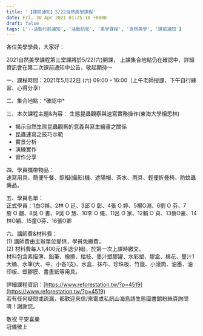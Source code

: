 ```yaml
---
title: '【課前通知】5/22自然美學課程'
date: Fri, 30 Apr 2021 01:25:18 +0000
draft: false
tags: ['--活動行前通知', '活動訊息', '美學課程', '自然美學', '課前通知']
---
```


各位美學學員，大家好：

2021自然美學課程第三堂課將於5/22(六)開課， 上課集合地點仍在確認中，詳細資訊會在第二次課前通知中公告，敬起期待～  
  
一、課程時間：2021年5月22日 (六) 09:00 – 16:00（上午老師授課、下午自行練習、心得分享）

二、集合地點：\*確認中\*

三、本次課程主題&內容： 生態昆蟲觀察與速寫實務操作(東海大學相思林)

*   揭示自然生態昆蟲觀察的意義與寫生繪畫之關係
*   昆蟲速寫之技巧示範
*   實景分析
*   演練實作
*   習作分享

四、學員攜帶物品︰  
速寫用具、簡便午餐、照相(攝影)機、遮陽帽、茶水、雨具、輕便折疊椅、防蚊蟲藥品。

五、學員名單：  
正式學員：1白O禎、2林 O 廷、3邱 O 彰、4張 O 婷、5楊O淵、6劉 O 芬、7詹 O 翽、8吳 O 書、9吳 O 慧、10李 O 儀、11呂 O 家、12賴 O 貞、13蔡O豪、14林O穎、15童O芬、16張O卿

六、講師費&材料費：  
(1) 講師費由主辦單位提供，學員免繳費。  
(2) 材料費每人1,400元(多退少補)，於第一次上課時繳交。  
材料包含素描簿、鉛筆、橡擦、枯枝、墨汁塑膠罐、水彩塑、膠盒、棉花、墨汁1大桶、水筆(大、中、小各1支)、水盒、抹布、珍珠板、竹籤、小滾筒、油墨、油印板、塑膠膜、書畫紙等用具。  

詳細課程資訊：[https://www.reforestation.tw/?p=4519](https://www.reforestation.tw/?p=4519)  
若有任何疑問或疏漏，都歡迎來信/來電或私訊山海島語生態圖書館粉絲頁詢問唷！謝謝您。   
  
敬祝 平安喜樂  
冠儀敬上